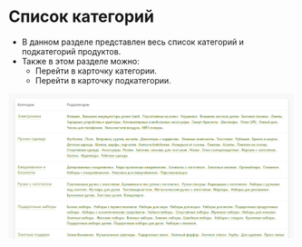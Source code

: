 # Список категорий
* В данном разделе представлен весь список категорий и подкатегорий продуктов.
* Также в этом разделе можно:
    + Перейти в карточку категории.
    + Перейти в карточку подкатегории.

![](../_media/gift/gift15.png ':size=70%')